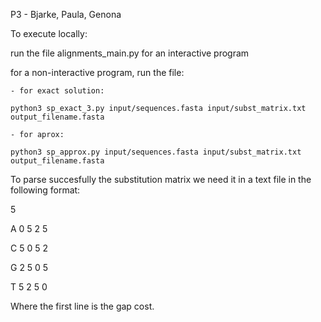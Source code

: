 P3 - Bjarke, Paula, Genona

To execute locally:

run the file alignments_main.py for an interactive program

for a non-interactive program, run the file:

    - for exact solution:

    python3 sp_exact_3.py input/sequences.fasta input/subst_matrix.txt output_filename.fasta

    - for aprox: 

    python3 sp_approx.py input/sequences.fasta input/subst_matrix.txt output_filename.fasta


To parse succesfully the substitution matrix we need it in a text file in the following format:
                         

5                            

A  0  5  2  5  

C  5  0  5  2 

G  2  5  0  5 

T  5  2  5  0


Where the first line is the gap cost.

